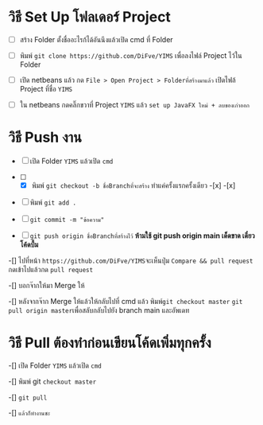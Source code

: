 # วิธี Set Up โฟลเดอร์ Project
- [ ] สร้าง Folder ตั้งชื่ออะไรก้ได้อันนึงแล้วเปิด cmd ที่ Folder

-[ ] พิมพ์  ``` git clone https://github.com/DiFve/YIMS ``` เพื่อลงไฟล์ Project ไว้ใน Folder

-[ ] เปิด netbeans แล้ว กด ``` File > Open Project > Folderที่สร้างมาแล้ว ``` เปิดไฟล้ Project ที่ชื่อ ```YIMS```

-[ ] ใน netbeans กดคลิ๊กขวาที่ Project ```YIMS``` แล้ว ```set up JavaFX ใหม่ + ลบของเก่าออก```

# วิธี Push งาน
- [ ] เปิด Folder ```YIMS``` แล้วเปิด ```cmd```

- [ ] -[x] พิมพ์ ```git checkout -b ชื่อBranchที่จะสร้าง``` ทำแค่ครั้งแรกครั้งเดียว -[x] -[x]

- [ ] พิมพ์ ```git add .```

- [ ] ```git commit -m "ข้อความ"```

- [ ] ```git push origin ชื่อBranchที่สร้างไว้``` **ห้ามใช้ git push origin main เด็ดขาด เดี๋ยวโค้ดบึ้ม**

-[] ไปที่หน้า ```https://github.com/DiFve/YIMS```จะเห็นปุ่ม ```Compare && pull request``` กดเข้าไปแล้วกด ```pull request```

-[] บอกจ๊ากให้มา Merge ให้

-[] หลังจากจ๊าก Merge ให้แล้วให้กลับไปที่ cmd แล้ว พิมพ์```git checkout master```  ```git pull origin master```เพื่อสลับกลับไปยัง branch main และอัพเดท


# วิธี Pull **ต้องทำก่อนเขียนโค้ดเพิ่มทุกครั้ง**
-[] เปิด Folder ```YIMS``` แล้วเปิด ```cmd```

-[] พิมพ์ git ```checkout master``` 

-[] ```git pull```

-[] ```แล้วก็ทำงานซะ```

